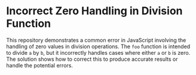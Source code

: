 # Incorrect Zero Handling in Division Function

This repository demonstrates a common error in JavaScript involving the handling of zero values in division operations.  The `foo` function is intended to divide `a` by `b`, but it incorrectly handles cases where either `a` or `b` is zero.  The solution shows how to correct this to produce accurate results or handle the potential errors.